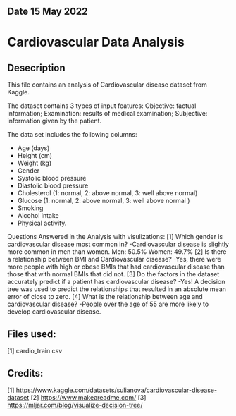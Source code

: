 ## Date 15 May 2022

# Cardiovascular Data Analysis

## Desecription

This file contains an analysis of Cardiovascular disease dataset from Kaggle. 

The dataset contains 3 types of input features:
Objective: factual information;
Examination: results of medical examination;
Subjective: information given by the patient.

The data set includes the following columns:
- Age (days)
- Height (cm)
- Weight (kg)
- Gender
- Systolic blood pressure 
- Diastolic blood pressure
- Cholesterol (1: normal, 2: above normal, 3: well above normal)
- Glucose (1: normal, 2: above normal, 3: well above normal )
- Smoking 
- Alcohol intake 
- Physical activity.

Questions Answered in the Analysis with visulizations:
[1] Which gender is cardiovascular disease most common in?
-Cardiovascular disease is slightly more common in men than women.
    Men: 50.5%
    Women: 49.7%
[2] Is there a relationship between BMI and Cardiovascular disease?
-Yes, there were more people with high or obese BMIs that had cardiovascular disease than those that with normal BMIs that did not.
[3] Do the factors in the dataset accurately predict if a patient has cardiovascular disease? 
-Yes! A decision tree was used to predict the relationships that resulted in an absolute mean error of close to zero.
[4] What is the relationship between age and cardiovascular disease?
-People over the age of 55 are more likely to develop cardiovascular disease. 


## Files used:
[1] cardio_train.csv

## Credits:
[1] https://www.kaggle.com/datasets/sulianova/cardiovascular-disease-dataset
[2] https://www.makeareadme.com/
[3] https://mljar.com/blog/visualize-decision-tree/
